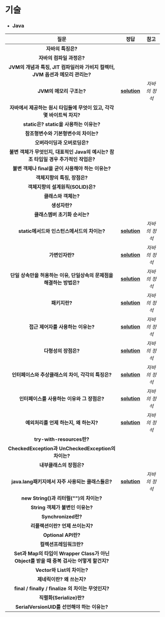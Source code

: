 # 기술 
- ### Java
| 질문 | 정답 | 참고|  
| :--: | :--: |:--: | 
|__자바의 특징은?__  |||
|__자바의 컴파일 과정은?__  |||
|__JVM의 개념과 특징, JIT 컴파일러와 가비지 컬렉터, JVM 옵션과 메모리 관리는?__  |||
|__JVM의 메모리 구조는?__  |__[solution](https://github.com/jhmin-kk99/Coding-Interview/blob/main/solution/sol_1.txt)__  |_자바의 정석_|
|__자바에서 제공하는 원시 타입들에 무엇이 있고, 각각 몇 바이트씩 차지?__  |||
|__static은? static을 사용하는 이유는?__  |||
|__참조형변수와 기본형변수의 차이는?__  |||
|__오버라이딩과 오버로딩은?__  |||
|__불변 객체가 무엇인지, 대표적인 Java의 예시는? 참조 타입일 경우 추가적인 작업은?__  |||
|__불변 객체나 final을 굳이 사용해야 하는 이유는?__  |||
|__객체지향의 특징, 장점은?__  |||
|__객체지향의 설계원칙(SOLID)은?__  |||
|__클래스와 객체는?__  |||
|__생성자란?__  |||
|__클래스멤버 초기화 순서는?__ |||
|__static메서드와 인스턴스메서드의 차이는?__  |__[solution](https://github.com/jhmin-kk99/Coding-Interview/blob/main/solution/sol_2.txt)__  |_자바의 정석_|
|__가변인자란?__  |__[solution](https://github.com/jhmin-kk99/Coding-Interview/blob/main/solution/sol_3.txt)__  |_자바의 정석_|
|__단일 상속만을 허용하는 이유, 단일상속의 문제점을 해결하는 방법은?__  |__[solution](https://github.com/jhmin-kk99/Coding-Interview/blob/main/solution/sol_4.txt)__  |_자바의 정석_|
|__패키지란?__  |__[solution](https://github.com/jhmin-kk99/Coding-Interview/blob/main/solution/sol_5.txt)__  |_자바의 정석_|
|__접근 제어자를 사용하는 이유는?__  |__[solution](https://github.com/jhmin-kk99/Coding-Interview/blob/main/solution/sol_6.txt)__  |_자바의 정석_|
|__다형성의 장점은?__  |__[solution](https://github.com/jhmin-kk99/Coding-Interview/blob/main/solution/sol_7.txt)__  |_자바의 정석_|
|__인터페이스와 추상클래스의 차이, 각각의 특징은?__  |__[solution](https://github.com/jhmin-kk99/Coding-Interview/blob/main/solution/sol_8.txt)__|_자바의 정석_|
|__인터페이스를 사용하는 이유와 그 장점은?__  |__[solution](https://github.com/jhmin-kk99/Coding-Interview/blob/main/solution/sol_9.txt)__|_자바의 정석_|
|__예외처리를 언제 하는지, 왜 하는지?__  |__[solution](https://github.com/jhmin-kk99/Coding-Interview/blob/main/solution/sol_10.txt)__|_자바의 정석_|
|__try-with-resources란?__ |||
|__CheckedException과 UnCheckedException의 차이는?__ |||
|__내부클래스의 장점은?__ |||
|__java.lang패키지에서 자주 사용되는 클래스들은?__  |__[solution](https://github.com/jhmin-kk99/Coding-Interview/blob/main/solution/sol_11.txt)__|_자바의 정석_|
|__new String()과 리터럴("")의 차이는?__ |||
|__String 객체가 불변인 이유는?__ |||
|__Synchronized란?__ |||
|__리플랙션이란? 언제 쓰이는지?__ |||
|__Optional API란?__ |||
|__컬렉션프레임워크란?__ |||
|__Set과 Map의 타입이 Wrapper Class가 아닌 Object를 받을 때 중복 검사는 어떻게 할건지?__ |||
|__Vector와 List의 차이는?__ |||
|__제네릭이란? 왜 쓰는지?__ |||
|__final / finally / finalize 의 차이는 무엇인지?__ |||
|__직렬화(Serialize)란?__ |||
|__SerialVersionUID를 선언해야 하는 이유는?__ |||
